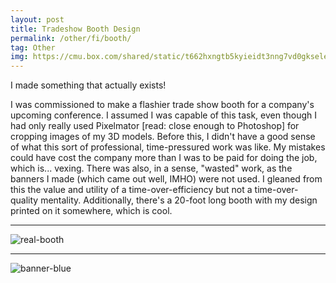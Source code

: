 ```yaml
---
layout: post
title: Tradeshow Booth Design
permalink: /other/fi/booth/
tag: Other
img: https://cmu.box.com/shared/static/t662hxngtb5kyieidt3nng7vd0gksele.png
---
```


I made something that actually exists!

I was commissioned to make a flashier trade show booth for a company's upcoming conference. I assumed I was capable of this task, even though I had only really used Pixelmator [read: close enough to Photoshop] for cropping images of my 3D models. Before this, I didn't have a good sense of what this sort of professional, time-pressured work was like. My mistakes could have cost the company more than I was to be paid for doing the job, which is... vexing. There was also, in a sense, "wasted" work, as the banners I made (which came out well, IMHO) were not used. I gleaned from this the value and utility of a time-over-efficiency but not a time-over-quality mentality. Additionally, there's a 20-foot long booth with my design printed on it somewhere, which is cool.

---

![real-booth](https://cmu.box.com/shared/static/ztvzjzt0foztspvlglegajlgni4tp13n.jpg)

---

![banner-blue](https://cmu.box.com/shared/static/qwxm4yfi91boq629stqxcv3gm9b6v402.png)